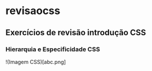 # revisaocss
## Exercícios de revisão introdução CSS

### Hierarquia e Especificidade CSS

!(Imagem CSS)[abc.png]